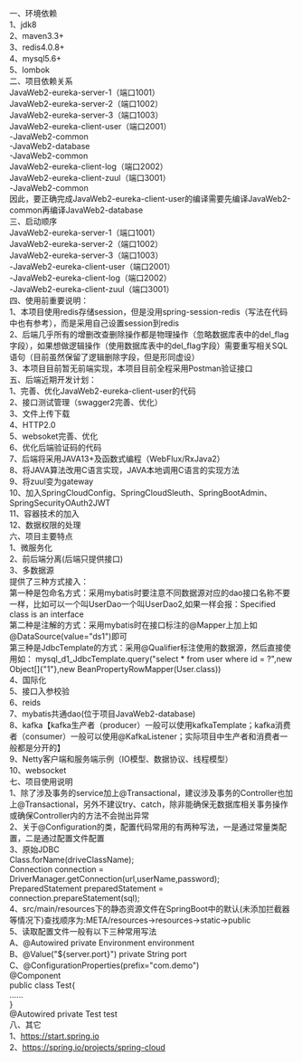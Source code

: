 ﻿一、环境依赖                                                       
1、jdk8                 
2、maven3.3+                 
3、redis4.0.8+                 
4、mysql5.6+                 
5、lombok                 
二、项目依赖关系                                                       
JavaWeb2-eureka-server-1（端口1001）                 
JavaWeb2-eureka-server-2（端口1002）                 
JavaWeb2-eureka-server-3（端口1003）                 
JavaWeb2-eureka-client-user（端口2001）                 
				      -JavaWeb2-common                 
				      -JavaWeb2-database                 
						        -JavaWeb2-common                 
JavaWeb2-eureka-client-log（端口2002）                 
JavaWeb2-eureka-client-zuul（端口3001）                 
                                      -JavaWeb2-common                 
因此，要正确完成JavaWeb2-eureka-client-user的编译需要先编译JavaWeb2-common再编译JavaWeb2-database                 
三、启动顺序                                                       
JavaWeb2-eureka-server-1（端口1001）                 
JavaWeb2-eureka-server-2（端口1002）                 
JavaWeb2-eureka-server-3（端口1003）                 
                                   -JavaWeb2-eureka-client-user（端口2001）                 
			           -JavaWeb2-eureka-client-log（端口2002）                 
                                   -JavaWeb2-eureka-client-zuul（端口3001）                 
四、使用前重要说明：                                                       
1、本项目使用redis存储session，但是没用spring-session-redis（写法在代码中也有参考），而是采用自己设置session到redis                 
2、后端几乎所有的增删改查删除操作都是物理操作（忽略数据库表中的del_flag字段），如果想做逻辑操作（使用数据库表中的del_flag字段）需要重写相关SQL语句（目前虽然保留了逻辑删除字段，但是形同虚设）                 
3、本项目目前暂无前端实现，本项目目前全程采用Postman验证接口                 
五、后端近期开发计划：                                                       
1、完善、优化JavaWeb2-eureka-client-user的代码                 
2、接口测试管理（swagger2完善、优化）                 
3、文件上传下载                 
4、HTTP2.0                 
5、websoket完善、优化                 
6、优化后端验证码的代码                 
7、后端将采用JAVA13+及函数式编程（WebFlux/RxJava2）                 
8、将JAVA算法改用C语言实现，JAVA本地调用C语言的实现方法                 
9、将zuul变为gateway                 
10、加入SpringCloudConfig、SpringCloudSleuth、SpringBootAdmin、SpringSecurityOAuth2JWT                 
11、容器技术的加入                 
12、数据权限的处理                 
六、项目主要特点                                                       
1、微服务化                 
2、前后端分离(后端只提供接口)                 
3、多数据源                 
提供了三种方式接入：                 
第一种是包命名方式：采用mybatis时要注意不同数据源对应的dao接口名称不要一样，比如可以一个叫UserDao一个叫UserDao2,如果一样会报：Specified class is an interface                 
第二种是注解的方式：采用mybatis时在接口标注的@Mapper上加上如@DataSource(value="ds1")即可                 
第三种是JdbcTemplate的方式：采用@Qualifier标注使用的数据源，然后直接使用如： mysql_d1_JdbcTemplate.query("select * from user where id = ?",new Object[]{"1"},new BeanPropertyRowMapper<User>(User.class))                 
4、国际化                 
5、接口入参校验                 
6、reids                 
7、mybatis共通dao(位于项目JavaWeb2-database)                 
8、kafka【kafka生产者（producer）一般可以使用kafkaTemplate；kafka消费者（consumer）一般可以使用@KafkaListener；实际项目中生产者和消费者一般都是分开的】                 
9、Netty客户端和服务端示例（IO模型、数据协议、线程模型）                 
10、websocket                 
七、项目使用说明                                                       
1、除了涉及事务的service加上@Transactional，建议涉及事务的Controller也加上@Transactional，另外不建议try、catch，除非能确保无数据库相关事务操作或确保Controller内的方法不会抛出异常                 
2、关于@Configuration的类，配置代码常用的有两种写法，一是通过常量类配置，二是通过配置文件配置                 
3、原始JDBC                 
Class.forName(driveClassName);                 
Connection connection = DriverManager.getConnection(url,userName,password);                 
PreparedStatement preparedStatement = connection.prepareStatement(sql);                 
4、src/main/resources下的静态资源文件在SpringBoot中的默认(未添加拦截器等情况下)查找顺序为:META/resources->resources->static->public                 
5、读取配置文件一般有以下三种常用写法                 
A、@Autowired private Environment environment                 
B、@Value("${server.port}") private String port                 
C、@ConfigurationProperties(prefix="com.demo")                 
   @Component                 
   public class Test{                 
      ......                 
   }                 
   @Autowired private Test test                 
八、其它                                                       
1、https://start.spring.io                 
2、https://spring.io/projects/spring-cloud                 